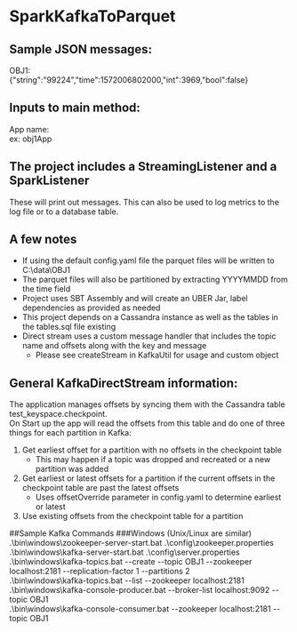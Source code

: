 # SparkKafkaToParquet

## Sample JSON messages:

OBJ1: <br />
{"string":"99224","time":1572006802000,"int":3969,"bool":false}

## Inputs to main method:
App name: <br />
ex: obj1App

## The project includes a StreamingListener and a SparkListener
These will print out messages. This can also be used to log metrics to the log file or to a database table.

## A few notes
<UL>
<LI>If using the default config.yaml file the parquet files will be written to C:\data\OBJ1
<LI>The parquet files will also be partitioned by extracting YYYYMMDD from the time field
<LI>Project uses SBT Assembly and will create an UBER Jar, label dependencies as provided as needed
<LI>This project depends on a Cassandra instance as well as the tables in the tables.sql file existing
<LI>Direct stream uses a custom message handler that includes the topic name and offsets along with the key and message
<UL>
<LI>Please see createStream in KafkaUtil for usage and custom object
</UL>
</UL>

## General KafkaDirectStream information:
The application manages offsets by syncing them with the Cassandra table test_keyspace.checkpoint. <br />
On Start up the app will read the offsets from this table and do one of three things for each partition in Kafka:
<OL>
<LI>Get earliest offset for a partition with no offsets in the checkpoint table
<UL>
<LI>This may happen if a topic was dropped and recreated or a new partition was added
</UL>
<LI>Get earliest or latest offsets for a partition if the current offsets in the checkpoint table are past the latest offsets
<UL>
<LI>Uses offsetOverride parameter in config.yaml to determine earliest or latest
</UL>
<LI>Use existing offsets from the checkpoint table for a partition
</OL>

##Sample Kafka Commands
###Windows (Unix/Linux are similar)
.\bin\windows\zookeeper-server-start.bat .\config\zookeeper.properties <br />
.\bin\windows\kafka-server-start.bat .\config\server.properties <br />
.\bin\windows\kafka-topics.bat --create --topic OBJ1 --zookeeper localhost:2181 --replication-factor 1 --partitions 2 <br />
.\bin\windows\kafka-topics.bat --list --zookeeper localhost:2181 <br />
.\bin\windows\kafka-console-producer.bat --broker-list localhost:9092 --topic OBJ1 <br />
.\bin\windows\kafka-console-consumer.bat --zookeeper localhost:2181 --topic OBJ1
